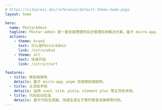 ```yaml
---
# https://vitepress.dev/reference/default-theme-home-page
layout: home

hero:
  name: PbstarAdmin
  tagline: Pbstar-admin 是一套全面便捷的后台管理系统解决方案，基于 micro-app、pnpm 完成微前端架构，运用 vue3、vite、pinia、element plus 等主流技术栈。
  actions:
    - theme: brand
      text: 什么是PbstarAdmin
      link: /intro/what
    - theme: alt
      text: 快速开始
      link: /intro/start

features:
  - title: 微前端架构
    details: 基于 micro-app、pnpm 完成微前端架构。
  - title: 主流技术栈
    details: 运用 vue3、vite、pinia、element plus 等主流技术栈。
  - title: 代码自动生成
    details: 基于代码生成器，快速生成主子表列表查询弹框等代码。
---
```

